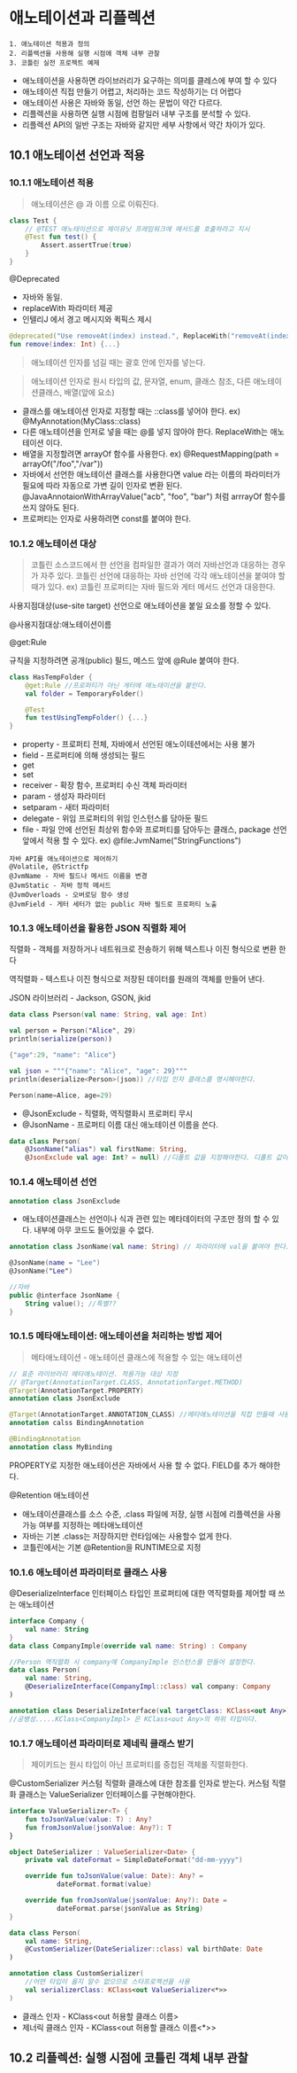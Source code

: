 # 애노테이션과 리플렉션

```
1. 애노테이션 적용과 정의
2. 리플렉션을 사용해 실행 시점에 객체 내부 관찰
3. 코틀린 실전 프로젝트 예제
```

* 애노테이션을 사용하면 라이브러리가 요구하는 의미를 클레스에 부여 할 수 있다
* 애노테이션 직접 만들기 어렵고, 처리하는 코드 작성하기는 더 어렵다
* 애노테이션 사용은 자바와 동일, 선언 하는 문법이 약간 다르다.
* 리플렉션을 사용하면 실행 시점에 컴팡일러 내부 구조를 분석할 수 있다.
* 리플렉션 API의 일반 구조는 자바와 같지만 세부 사항에서 약간 차이가 있다.

## 10.1 애노테이션 선언과 적용

### 10.1.1 애노테이션 적용
> 애노테이션은 @ 과 이름 으로 이뤄진다.

```kotlin
class Test {
    // @TEST 애노테이션으로 제이유닛 프레임워크에 메서드를 호출하라고 지시
    @Test fun test() {
        Assert.assertTrue(true)
    }
}
```


@Deprecated 
 * 자바와 동일. 
 * replaceWith 파라미터 제공 
 *  인텔리J 에서 경고 메시지와 퀵픽스 제시

```kotlin
@deprecated("Use removeAt(index) instead.", ReplaceWith("removeAt(index)"))
fun remove(index: Int) {...}
```

> 애노테이션 인자를 넘길 때는 괄호 안에 인자를 넣는다. 

> 애노테이션 인자로 원시 타입의 값, 문자열, enum, 클래스 참조, 다른 애노테이션클래스, 배열(앞에 요소) 
 * 클래스를 애노테이션 인자로 지정할 때는 ::class를 넣어야 한다. ex) @MyAnnotation(MyClass::class)
 * 다른 애노테이션을 인저로 넣을 때는 @를 넣지 않아야 한다. ReplaceWith는 애노테이션 이다.
 * 배열을 지정할려면 arrayOf 함수를 사용한다. ex) @RequestMapping(path = arrayOf("/foo","/var"))
 * 자바에서 선언한 애노테이션 클래스를 사용한다면 value 라는 이름의 파라미터가 필요에 따라 자동으로 가변 길이 인자로 변환 된다. @JavaAnnotaionWithArrayValue("acb", "foo", "bar") 처럼 arrrayOf 함수를 쓰지 않아도 된다.
 * 프로퍼티는 인자로 사용하려면 const를 붙여야 한다. 
 

 ### 10.1.2 애노테이션 대상
 > 코틀린 소스코드에서 한 선언을 컴파일한 결과가 여러 자바선언과 대응하는 경우가 자주 있다. 코틀린 선언에 대응하는 자바 선언에 각각 애노테이션을 붙여야 할 때가 있다. ex) 코틀린 프로퍼티는 자바 필드와 게터 메서드 선언과 대응한다.

 사용지점대상(use-site target) 선언으로 애노테이션을 붙일 요소를 정할 수 있다.
 
 @사용지점대상:애노테이션이름 

 @get:Rule

규칙을 지정하려면 공개(public) 필드, 메스드 앞에 @Rule 붙여야 한다.

```kotlin
class HasTempFolder {
    @get:Rule //프로퍼티가 아닌 게터에 애노테이션을 붙인다.
    val folder = TemporaryFolder()

    @Test
    fun testUsingTempFolder() {...}
}
```

* property - 프로퍼티 전체, 자바에서 선언된 애노이테션에서는 사용 불가
* field - 프로퍼티에 의해 생성되는 필드
* get
* set
* receiver - 확장 함수, 프로퍼티 수신 객체 파라미터
* param - 생성자 파라미터
* setparam - 새터 파라미터
* delegate - 위임 프로퍼티의 위임 인스턴스를 담아둔 필드
* file - 파일 안에 선언된 최상위 함수와 프로퍼티를 담아두는 클래스, package 선언 앞에서 적용 할 수 있다. ex) @file:JvmName("StringFunctions")

```
자바 API를 애노테이션으로 제어하기
@Volatile, @Strictfp
@JvmName - 자바 필드나 메서드 이름을 변경
@JvmStatic - 자바 정적 메서드
@JvmOverloads - 오버로딩 함수 생성
@JvmField - 게터 세터가 없는 public 자바 필드로 프로퍼티 노출
```

### 10.1.3 애노테이션을 활용한 JSON 직렬화 제어

직렬화 - 객체를 저장하거나 네트워크로 전송하기 위해 텍스트나 이진 형식으로 변환 한다

역직렬화 - 텍스트나 이진 형식으로 저장된 데이터를 원래의 객체를 만들어 낸다.

JSON 라이브러리 - Jackson, GSON, jkid

```kotlin
data class Pserson(val name: String, val age: Int)

val person = Person("Alice", 29)
println(serialize(person))

{"age":29, "name": "Alice"}
```

```kotlin
val json = """{"name": "Alice", "age": 29}"""
println(deserialize<Person>(json)) //타입 인자 클래스를 명시해야한다.

Person(name=Alice, age=29)
```

* @JsonExclude - 직렬화, 역직렬화시 프로퍼티 무시
* @JsonName - 프로퍼티 이름 대신 애노테이션 이름을 쓴다.

```kotlin
data class Person(
    @JsonName("alias") val firstName: String, 
    @JsonExclude val age: Int? = null) //디폴트 값을 지정해야한다. 디폴트 값이 없으면 역직렬화 할수 없다.
```

### 10.1.4 애노테이션 선언

```kotlin
annotation class JsonExclude
```

* 애노테이션클래스는 선언이나 식과 관련 있는 메타데이터의 구조만 정의 할 수 있다. 내부에 아무 코드도 들어있을 수 없다.

```kotlin
annotation class JsonName(val name: String) // 파라미터에 val을 붙여야 한다.

@JsonName(name = "Lee")
@JsonName("Lee")

//자바
public @interface JsonName {
    String value(); //특별??
}
```

### 10.1.5 메타애노테이션: 애노테이션을 처리하는 방법 제어

> 메타애노테이션 - 애노테이션 클래스에 적용할 수 있는 애노테이션

```kotlin
// 표준 라이브러리 메타애노테이션. 적용가능 대상 지정
// @Target(AnnotationTarget.CLASS, AnnotationTarget.METHOD)
@Target(AnnotationTarget.PROPERTY) 
annotation class JsonExclude
```

```kotlin
@Target(AnnotationTarget.ANNOTATION_CLASS) //메타애노테이션을 직접 만들때 사용
annotation calss BindingAnnotation

@BindingAnnotation
annotation class MyBinding
```
 PROPERTY로 지정한 애노테이션은 자바에서 사용 할 수 없다. FIELD를 추가 해야한다.



@Retention 애노테이션 
 - 애노테이션클래스를 소스 수준, .class 파일에 저장, 실행 시점에 리플렉션을 사용 가능 여부를 지정하는 메타애노테이션
 - 자바는 기본 .class는 저장하지만 런타임에는 사용할수 없게 한다.
 - 코틀린에서는 기본 @Retention을 RUNTIME으로 지정

### 10.1.6 애노테이션 파라미터로 클래스 사용

@DeserializeInterface 인터페이스 타입인 프로퍼티에 대한 역직렬화를 제어할 때 쓰는 애노테이션

```kotlin
interface Company {
    val name: String
}
data class CompanyImple(override val name: String) : Company

//Person 역직렬화 시 company에 CompanyImple 인스턴스를 만들어 설정한다.
data class Person(
    val name: String,
    @DeserializeInterface(CompanyImpl::class) val company: Company
)
```

```kotlin
annotation class DeserializeInterface(val targetClass: KClass<out Any>)
//공병성.....KClass<CompanyImpl> 은 KClass<out Any>의 하위 타입이다.
```

### 10.1.7 애노테이션 파라미터로 제네릭 클래스 받기

> 제이키드는 원시 타입이 아닌 프로퍼티를 중첩된 객체롤 직렬화한다.

@CustomSerializer 커스텀 직렬화 클래스에 대한 참조를 인자로 받는다. 커스텀 직렬화 클래스는 ValueSerializer 인터페이스를 구현해야한다.

```kotlin
interface ValueSerializer<T> {
    fun toJsonValue(value: T) : Any?
    fun fromJsonValue(jsonValue: Any?): T
}
```

```kotlin
object DateSerializer : ValueSerializer<Date> {
    private val dateFormat = SimpleDateFormat("dd-mm-yyyy")

    override fun toJsonValue(value: Date): Any? =
            dateFormat.format(value)

    override fun fromJsonValue(jsonValue: Any?): Date =
            dateFormat.parse(jsonValue as String)
}

data class Person(
    val name: String,
    @CustomSerializer(DateSerializer::class) val birthDate: Date
)
```

```kotlin
annotation class CustomSerializer(
    //어떤 타입이 올지 알수 없으므로 스타프로젝션을 사용
    val serializerClass: KClass<out ValueSerializer<*>>
)
```

* 클래스 인자 - KClass<out 허용할 클래스 이름>
* 제너릭 클래스 인자 - KClass<out 허용할 클래스 이름<*>>

## 10.2 리플렉션: 실행 시점에 코틀린 객체 내부 관찰